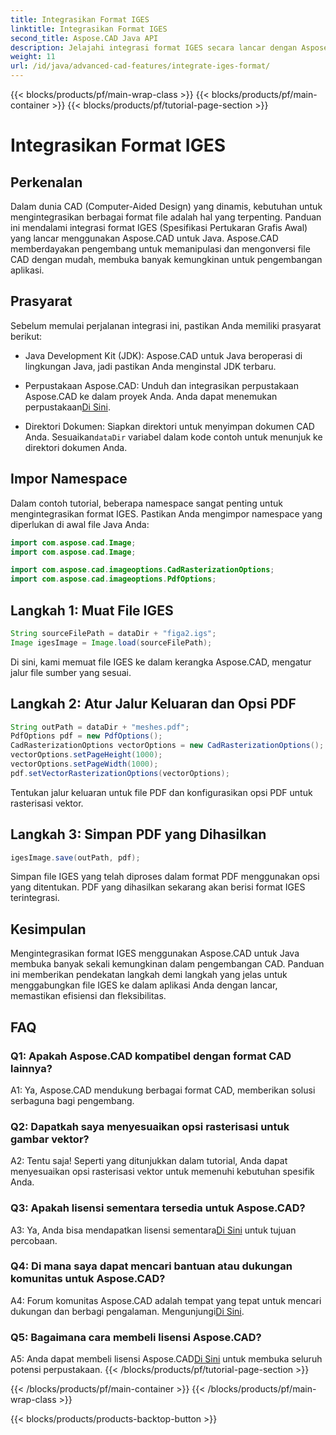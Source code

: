 ```yaml
---
title: Integrasikan Format IGES
linktitle: Integrasikan Format IGES
second_title: Aspose.CAD Java API
description: Jelajahi integrasi format IGES secara lancar dengan Aspose.CAD untuk Java. Ikuti panduan langkah demi langkah kami, manfaatkan kekuatan Aspose.CAD untuk meningkatkan pengalaman pengembangan CAD Anda.
weight: 11
url: /id/java/advanced-cad-features/integrate-iges-format/
---
```


{{< blocks/products/pf/main-wrap-class >}}
{{< blocks/products/pf/main-container >}}
{{< blocks/products/pf/tutorial-page-section >}}

# Integrasikan Format IGES

## Perkenalan

Dalam dunia CAD (Computer-Aided Design) yang dinamis, kebutuhan untuk mengintegrasikan berbagai format file adalah hal yang terpenting. Panduan ini mendalami integrasi format IGES (Spesifikasi Pertukaran Grafis Awal) yang lancar menggunakan Aspose.CAD untuk Java. Aspose.CAD memberdayakan pengembang untuk memanipulasi dan mengonversi file CAD dengan mudah, membuka banyak kemungkinan untuk pengembangan aplikasi.

## Prasyarat

Sebelum memulai perjalanan integrasi ini, pastikan Anda memiliki prasyarat berikut:

- Java Development Kit (JDK): Aspose.CAD untuk Java beroperasi di lingkungan Java, jadi pastikan Anda menginstal JDK terbaru.

-  Perpustakaan Aspose.CAD: Unduh dan integrasikan perpustakaan Aspose.CAD ke dalam proyek Anda. Anda dapat menemukan perpustakaan[Di Sini](https://releases.aspose.com/cad/java/).

-  Direktori Dokumen: Siapkan direktori untuk menyimpan dokumen CAD Anda. Sesuaikan`dataDir` variabel dalam kode contoh untuk menunjuk ke direktori dokumen Anda.

## Impor Namespace

Dalam contoh tutorial, beberapa namespace sangat penting untuk mengintegrasikan format IGES. Pastikan Anda mengimpor namespace yang diperlukan di awal file Java Anda:

```java
import com.aspose.cad.Image;
import com.aspose.cad.Image;

import com.aspose.cad.imageoptions.CadRasterizationOptions;
import com.aspose.cad.imageoptions.PdfOptions;
```

## Langkah 1: Muat File IGES

```java
String sourceFilePath = dataDir + "figa2.igs";
Image igesImage = Image.load(sourceFilePath);
```

Di sini, kami memuat file IGES ke dalam kerangka Aspose.CAD, mengatur jalur file sumber yang sesuai.

## Langkah 2: Atur Jalur Keluaran dan Opsi PDF

```java
String outPath = dataDir + "meshes.pdf";
PdfOptions pdf = new PdfOptions();
CadRasterizationOptions vectorOptions = new CadRasterizationOptions();
vectorOptions.setPageHeight(1000);
vectorOptions.setPageWidth(1000);
pdf.setVectorRasterizationOptions(vectorOptions);
```

Tentukan jalur keluaran untuk file PDF dan konfigurasikan opsi PDF untuk rasterisasi vektor.

## Langkah 3: Simpan PDF yang Dihasilkan

```java
igesImage.save(outPath, pdf);
```

Simpan file IGES yang telah diproses dalam format PDF menggunakan opsi yang ditentukan. PDF yang dihasilkan sekarang akan berisi format IGES terintegrasi.

## Kesimpulan

Mengintegrasikan format IGES menggunakan Aspose.CAD untuk Java membuka banyak sekali kemungkinan dalam pengembangan CAD. Panduan ini memberikan pendekatan langkah demi langkah yang jelas untuk menggabungkan file IGES ke dalam aplikasi Anda dengan lancar, memastikan efisiensi dan fleksibilitas.

## FAQ

### Q1: Apakah Aspose.CAD kompatibel dengan format CAD lainnya?

A1: Ya, Aspose.CAD mendukung berbagai format CAD, memberikan solusi serbaguna bagi pengembang.

### Q2: Dapatkah saya menyesuaikan opsi rasterisasi untuk gambar vektor?

A2: Tentu saja! Seperti yang ditunjukkan dalam tutorial, Anda dapat menyesuaikan opsi rasterisasi vektor untuk memenuhi kebutuhan spesifik Anda.

### Q3: Apakah lisensi sementara tersedia untuk Aspose.CAD?

 A3: Ya, Anda bisa mendapatkan lisensi sementara[Di Sini](https://purchase.aspose.com/temporary-license/) untuk tujuan percobaan.

### Q4: Di mana saya dapat mencari bantuan atau dukungan komunitas untuk Aspose.CAD?

 A4: Forum komunitas Aspose.CAD adalah tempat yang tepat untuk mencari dukungan dan berbagi pengalaman. Mengunjungi[Di Sini](https://forum.aspose.com/c/cad/19).

### Q5: Bagaimana cara membeli lisensi Aspose.CAD?

 A5: Anda dapat membeli lisensi Aspose.CAD[Di Sini](https://purchase.aspose.com/buy) untuk membuka seluruh potensi perpustakaan.
{{< /blocks/products/pf/tutorial-page-section >}}

{{< /blocks/products/pf/main-container >}}
{{< /blocks/products/pf/main-wrap-class >}}

{{< blocks/products/products-backtop-button >}}
